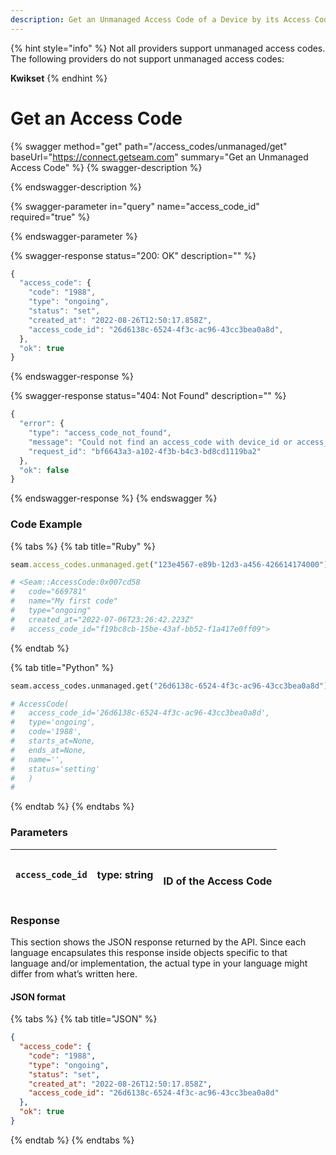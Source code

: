 ```yaml
---
description: Get an Unmanaged Access Code of a Device by its Access Code ID
---
```


{% hint style="info" %}
Not all providers support unmanaged access codes. The following providers do not support unmanaged access codes:

**Kwikset**
{% endhint %}

# Get an Access Code

{% swagger method="get" path="/access_codes/unmanaged/get" baseUrl="https://connect.getseam.com" summary="Get an Unmanaged Access Code" %}
{% swagger-description %}

{% endswagger-description %}

{% swagger-parameter in="query" name="access_code_id" required="true" %}

{% endswagger-parameter %}

{% swagger-response status="200: OK" description="" %}

```javascript
{
  "access_code": {
    "code": "1988",
    "type": "ongoing",
    "status": "set",
    "created_at": "2022-08-26T12:50:17.858Z",
    "access_code_id": "26d6138c-6524-4f3c-ac96-43cc3bea0a8d",
  },
  "ok": true
}
```

{% endswagger-response %}

{% swagger-response status="404: Not Found" description="" %}

```javascript
{
  "error": {
    "type": "access_code_not_found",
    "message": "Could not find an access_code with device_id or access_code_id",
    "request_id": "bf6643a3-a102-4f3b-b4c3-bd8cd1119ba2"
  },
  "ok": false
}
```

{% endswagger-response %}
{% endswagger %}

### Code Example

{% tabs %}
{% tab title="Ruby" %}

```ruby
seam.access_codes.unmanaged.get("123e4567-e89b-12d3-a456-426614174000")

# <Seam::AccessCode:0x007cd58
#   code="669781"
#   name="My first code"
#   type="ongoing"
#   created_at="2022-07-06T23:26:42.223Z"
#   access_code_id="f19bc8cb-15be-43af-bb52-f1a417e0ff09">
```

{% endtab %}

{% tab title="Python" %}

```python
seam.access_codes.unmanaged.get("26d6138c-6524-4f3c-ac96-43cc3bea0a8d")

# AccessCode(
#   access_code_id='26d6138c-6524-4f3c-ac96-43cc3bea0a8d',
#   type='ongoing',
#   code='1988',
#   starts_at=None,
#   ends_at=None,
#   name='',
#   status='setting'
#   )
#
```

{% endtab %}
{% endtabs %}

### Parameters

| `access_code_id` | type: string | <p><br>ID of the Access Code</p> |
| ---------------- | ------------ | -------------------------------- |

### Response

This section shows the JSON response returned by the API. Since each language encapsulates this response inside objects specific to that language and/or implementation, the actual type in your language might differ from what’s written here.

#### JSON format

{% tabs %}
{% tab title="JSON" %}

```json
{
  "access_code": {
    "code": "1988",
    "type": "ongoing",
    "status": "set",
    "created_at": "2022-08-26T12:50:17.858Z",
    "access_code_id": "26d6138c-6524-4f3c-ac96-43cc3bea0a8d"
  },
  "ok": true
}
```

{% endtab %}
{% endtabs %}
